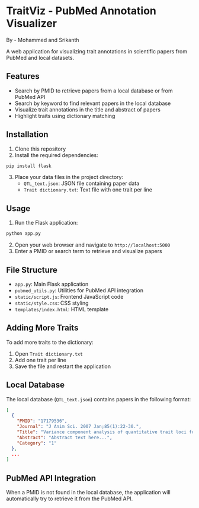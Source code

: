 # TraitViz - PubMed Annotation Visualizer
By - Mohammed and Srikanth

A web application for visualizing trait annotations in scientific papers from PubMed and local datasets.

## Features

- Search by PMID to retrieve papers from a local database or from PubMed API
- Search by keyword to find relevant papers in the local database
- Visualize trait annotations in the title and abstract of papers
- Highlight traits using dictionary matching

## Installation

1. Clone this repository
2. Install the required dependencies:

```bash
pip install flask
```

3. Place your data files in the project directory:
   - `QTL_text.json`: JSON file containing paper data
   - `Trait dictionary.txt`: Text file with one trait per line

## Usage

1. Run the Flask application:

```bash
python app.py
```

2. Open your web browser and navigate to `http://localhost:5000`
3. Enter a PMID or search term to retrieve and visualize papers

## File Structure

- `app.py`: Main Flask application
- `pubmed_utils.py`: Utilities for PubMed API integration
- `static/script.js`: Frontend JavaScript code
- `static/style.css`: CSS styling
- `templates/index.html`: HTML template

## Adding More Traits

To add more traits to the dictionary:
1. Open `Trait dictionary.txt`
2. Add one trait per line
3. Save the file and restart the application

## Local Database

The local database (`QTL_text.json`) contains papers in the following format:

```json
[
  {
    "PMID": "17179536",
    "Journal": "J Anim Sci. 2007 Jan;85(1):22-30.",
    "Title": "Variance component analysis of quantitative trait loci for pork carcass composition and meat quality on SSC4 and SSC11.",
    "Abstract": "Abstract text here...",
    "Category": "1"
  },
  ...
]
```

## PubMed API Integration

When a PMID is not found in the local database, the application will automatically try to retrieve it from the PubMed API.

